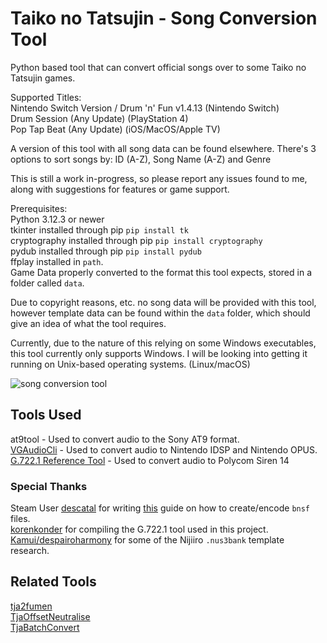 # Taiko no Tatsujin - Song Conversion Tool 

Python based tool that can convert official songs over to some Taiko no Tatsujin games.  

Supported Titles:  
Nintendo Switch Version / Drum 'n' Fun v1.4.13 (Nintendo Switch)  
Drum Session (Any Update) (PlayStation 4)  
Pop Tap Beat (Any Update) (iOS/MacOS/Apple TV)  

A version of this tool with all song data can be found elsewhere.
There's 3 options to sort songs by: ID (A-Z), Song Name (A-Z) and Genre  

This is still a work in-progress, so please report any issues found to me, along with suggestions for features or game support.  

Prerequisites:  
Python 3.12.3 or newer  
tkinter installed through pip `pip install tk`  
cryptography installed through pip `pip install cryptography`  
pydub installed through pip `pip install pydub`  
ffplay installed in `path`.  
Game Data properly converted to the format this tool expects, stored in a folder called `data`.  

Due to copyright reasons, etc. no song data will be provided with this tool, however template data can be found within the `data` folder, which should give an idea of what the tool requires.    

Currently, due to the nature of this relying on some Windows executables, this tool currently only supports Windows. 
I will be looking into getting it running on Unix-based operating systems. (Linux/macOS)  

![song conversion tool](https://i.imgur.com/TnRlAxR.png)  

## Tools Used
at9tool - Used to convert audio to the Sony AT9 format.  
[VGAudioCli](https://github.com/Thealexbarney/VGAudio) - Used to convert audio to Nintendo IDSP and Nintendo OPUS.   
[G.722.1 Reference Tool](https://www.itu.int/rec/T-REC-G.722.1-200505-I/en) - Used to convert audio to Polycom Siren 14   

### Special Thanks
Steam User [descatal](https://steamcommunity.com/id/descatal) for writing [this](https://exvsfbce.home.blog/2020/02/04/guide-to-encoding-bnsf-is14-audio-files-converting-wav-back-to-bnsf-is14/) guide on how to create/encode `bnsf` files.   
[korenkonder](https://github.com/korenkonder) for compiling the G.722.1 tool used in this project.  
[Kamui/despairoharmony](https://github.com/despairoharmony) for some of the Nijiiro `.nus3bank` template research.  

## Related Tools
[tja2fumen](https://github.com/vivaria/tja2fumen)  
[TjaOffsetNeutralise](https://github.com/cainan-c/TaikoPythonTools/tree/main/TjaOffsetNeutralise)  
[TjaBatchConvert](https://github.com/cainan-c/TaikoPythonTools/tree/main/TjaBatchConvert)  